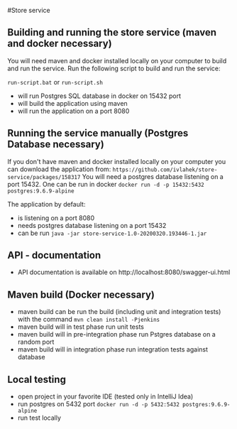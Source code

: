 #Store service
## Building and running the store service (maven and docker necessary)
You will need maven and docker installed locally on your computer to build and run the service.
Run the following script to build and run the service:

`run-script.bat` or `run-script.sh`
- will run Postgres SQL database in docker on 15432 port 
- will build the application using maven
- will run the application on a port 8080

## Running the service manually (Postgres Database necessary)
If you don't have maven and docker installed locally on your computer you can download the application from:
`https://github.com/ivlahek/store-service/packages/158317`
You will need a postgres database listening on a port 15432. One can be run in docker `docker run -d -p 15432:5432 postgres:9.6.9-alpine`

The application by default:
- is listening on a port 8080
- needs postgres database listening on a port 15432
- can be run `java -jar store-service-1.0-20200320.193446-1.jar`

## API - documentation
- API documentation is available on http://localhost:8080/swagger-ui.html

## Maven build (Docker necessary)
- maven build can be run the build (including unit and integration tests) with the command `mvn clean install -Pjenkins`
- maven build will in test phase run unit tests
- maven build will in pre-integration phase run Pstgres database on a random port
- maven build will in integration phase run integration tests against database

## Local testing
- open project in your favorite IDE (tested only in IntelliJ Idea)
- run postgres on 5432 port `docker run -d -p 5432:5432 postgres:9.6.9-alpine`
- run test locally
